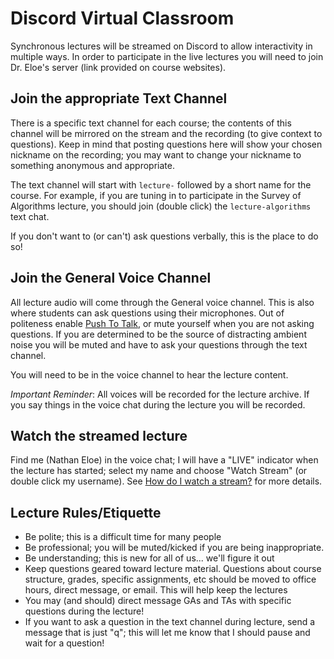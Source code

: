 # Discord Virtual Classroom

Synchronous lectures will be streamed on Discord to allow interactivity in multiple ways.  In order to participate in the live lectures you will need to join Dr. Eloe's server (link provided on course websites).

## Join the appropriate Text Channel

There is a specific text channel for each course; the contents of this channel will be mirrored on the stream and the recording (to give context to questions).  Keep in mind that posting questions here will show your chosen nickname on the recording; you may want to change your nickname to something anonymous and appropriate.

The text channel will start with `lecture-` followed by a short name for the course.  For example, if you are tuning in to participate in the Survey of Algorithms lecture, you should join (double click) the `lecture-algorithms` text chat.

If you don't want to (or can't) ask questions verbally, this is the place to do so!

## Join the General Voice Channel

All lecture audio will come through the General voice channel.
This is also where students can ask questions using their microphones.  Out of politeness enable [Push To Talk](https://support.discordapp.com/hc/en-us/articles/211376518-Voice-Input-Modes-101-Push-to-Talk-Voice-Activated-), or mute yourself when you are not asking questions.
If you are determined to be the source of distracting ambient noise you will be muted and have to ask your questions through the text channel.

You will need to be in the voice channel to hear the lecture content.

*Important Reminder*: All voices will be recorded for the lecture archive.  If you say things in the voice chat during the lecture you will be recorded.

## Watch the streamed lecture

Find me (Nathan Eloe) in the voice chat; I will have a "LIVE" indicator when the lecture has started; select my name and choose "Watch Stream" (or double click my username). See [How do I watch a stream?](https://support.discordapp.com/hc/en-us/articles/360030714312-Stream-your-game-with-Go-Live-#h_671405f5-793e-41ee-a806-e2ab7c2d92f3) for more details.

## Lecture Rules/Etiquette

* Be polite; this is a difficult time for many people
* Be professional; you will be muted/kicked if you are being inappropriate.
* Be understanding; this is new for all of us... we'll figure it out
* Keep questions geared toward lecture material.  Questions about course structure, grades, specific assignments, etc should be moved to office hours, direct message, or email.  This will help keep the lectures 
* You may (and should) direct message GAs and TAs with specific questions during the lecture!
* If you want to ask a question in the text channel during lecture, send a message that is just "q"; this will let me know that I should pause and wait for a question!
